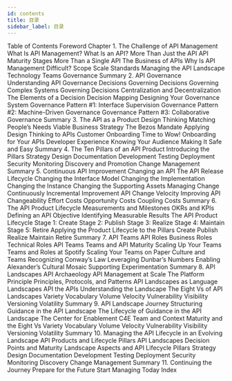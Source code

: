 ```yaml
---
id: contents
title: 目录
sidebar_label: 目录
---
```


Table of Contents
	Foreword
	Chapter	
	1. The Challenge of API Management
		What Is API Management?
			What Is an API?
			More Than Just the API
			API Maturity Stages
			More Than a Single API
			The Business of APIs
		Why Is API Management Difficult?
			Scope
			Scale
			Standards
		Managing the API Landscape
			Technology
			Teams
			Governance
		Summary
	2. API Governance
		Understanding API Governance
			Decisions
			Governing Decisions
			Governing Complex Systems
		Governing Decisions
			Centralization and Decentralization
			The Elements of a Decision
			Decision Mapping
		Designing Your Governance System
			Governance Pattern #1: Interface Supervision
			Governance Pattern #2: Machine-Driven Governance
			Governance Pattern #3: Collaborative Governance
		Summary
	3. The API as a Product
		Design Thinking
			Matching People’s Needs
			Viable Business Strategy
			The Bezos Mandate
			Applying Design Thinking to APIs
		Customer Onboarding
			Time to Wow!
			Onboarding for Your APIs
		Developer Experience
			Knowing Your Audience
			Making It Safe and Easy
		Summary
	4. The Ten Pillars of an API Product
		Introducing the Pillars
			Strategy
			Design
			Documentation
			Development
			Testing
			Deployment
			Security
			Monitoring
			Discovery and Promotion
			Change Management
		Summary
	5. Continuous API Improvement
		Changing an API
			The API Release Lifecycle
			Changing the Interface Model
			Changing the Implementation
			Changing the Instance
			Changing the Supporting Assets
		Managing Change Continuously
			Incremental Improvement
			API Change Velocity
		Improving API Changeability
			Effort Costs
			Opportunity Costs
			Coupling Costs
		Summary
	6. The API Product Lifecycle
		Measurements and Milestones
			OKRs and KPIs
			Defining an API Objective
			Identifying Measurable Results
		The API Product Lifecycle
			Stage 1: Create
			Stage 2: Publish
			Stage 3: Realize
			Stage 4: Maintain
			Stage 5: Retire
		Applying the Product Lifecycle to the Pillars
			Create
			Publish
			Realize
			Maintain
			Retire
		Summary
	7. API Teams
		API Roles
			Business Roles
			Technical Roles
		API Teams
			Teams and API Maturity
			Scaling Up Your Teams
			Teams and Roles at Spotify
			Scaling Your Teams on Paper
		Culture and Teams
			Recognizing Conway’s Law
			Leveraging Dunbar’s Numbers
			Enabling Alexander’s Cultural Mosaic
			Supporting Experimentation
		Summary
	8. API Landscapes
		API Archaeology
		API Management at Scale
			The Platform Principle
			Principles, Protocols, and Patterns
			API Landscapes as Language Landscapes
			API the APIs
		Understanding the Landscape
		The Eight Vs of API Landscapes
			Variety
			Vocabulary
			Volume
			Velocity
			Vulnerability
			Visibility
			Versioning
			Volatility
		Summary
	9. API Landscape Journey
		Structuring Guidance in the API Landscape
		The Lifecycle of Guidance in the API Landscape
		The Center for Enablement
			C4E Team and Context
		Maturity and the Eight Vs
			Variety
			Vocabulary
			Volume
			Velocity
			Vulnerability
			Visibility
			Versioning
			Volatility
		Summary
	10. Managing the API Lifecycle in an Evolving Landscape
		API Products and Lifecycle Pillars
			API Landscapes
			Decision Points and Maturity
		Landscape Aspects and API Lifecycle Pillars
			Strategy
			Design
			Documentation
			Development
			Testing
			Deployment
			Security
			Monitoring
			Discovery
			Change Management
		Summary
	11. Continuing the Journey
		Prepare for the Future
		Start Managing Today
	Index
